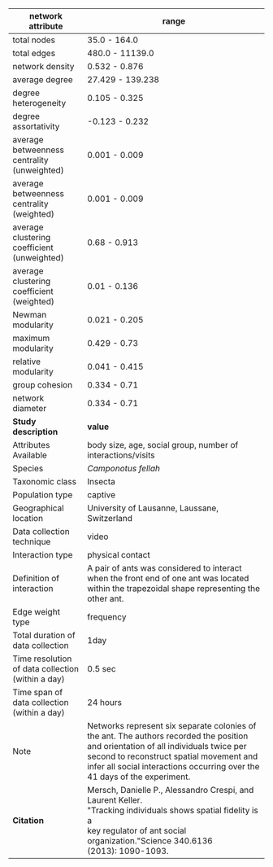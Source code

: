 network attribute|range
---|---
total nodes|35.0 - 164.0
total edges|480.0 - 11139.0
network density|0.532 - 0.876
average degree|27.429 - 139.238
degree heterogeneity|0.105 - 0.325
degree assortativity|-0.123 - 0.232
average betweenness centrality (unweighted)|0.001 - 0.009
average betweenness centrality (weighted)|0.001 - 0.009
average clustering coefficient (unweighted)|0.68 - 0.913
average clustering coefficient (weighted)|0.01 - 0.136
Newman modularity|0.021 - 0.205
maximum modularity|0.429 - 0.73
relative modularity|0.041 - 0.415
group cohesion|0.334 - 0.71
network diameter|0.334 - 0.71
**Study description**|**value**
Attributes Available|body size, age, social group, number of interactions/visits
Species|*Camponotus fellah*
Taxonomic class|Insecta
Population type|captive
Geographical location|University of Lausanne, Laussane, Switzerland
Data collection technique|video
Interaction type|physical contact
Definition of interaction|A pair of ants was considered to interact when the front end of one ant was located within the trapezoidal shape representing the other ant.
Edge weight type|frequency
Total duration of data collection|1day
Time resolution of data collection (within a day)|0.5 sec
Time span of data collection (within a day)|24 hours
Note|Networks represent six separate colonies of the ant. The authors recorded the position and orientation of all individuals twice per second to reconstruct spatial movement and infer all social interactions occurring over the 41 days of the experiment.
**Citation** | Mersch, Danielle P., Alessandro Crespi, and Laurent Keller. <br> "Tracking individuals shows spatial fidelity is a <br> key regulator of ant social organization."Science 340.6136 <br> (2013): 1090-1093.